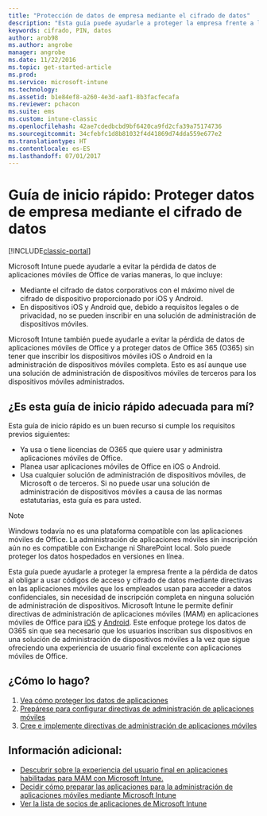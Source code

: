 ```yaml
---
title: "Protección de datos de empresa mediante el cifrado de datos"
description: "Esta guía puede ayudarle a proteger la empresa frente a la pérdida de datos al obligar a usar un código de acceso y cifrado de datos mediante una directiva en las aplicaciones móviles."
keywords: cifrado, PIN, datos
author: arob98
ms.author: angrobe
manager: angrobe
ms.date: 11/22/2016
ms.topic: get-started-article
ms.prod: 
ms.service: microsoft-intune
ms.technology: 
ms.assetid: b1e84ef8-a260-4e3d-aaf1-8b3facfecafa
ms.reviewer: pchacon
ms.suite: ems
ms.custom: intune-classic
ms.openlocfilehash: 42ae7cdedbcbd9bf6420ca9fd2cfa39a75174736
ms.sourcegitcommit: 34cfebfc1d8b81032f4d41869d74dda559e677e2
ms.translationtype: HT
ms.contentlocale: es-ES
ms.lasthandoff: 07/01/2017
---
```

# <a name="quick-start-guide-protect-company-data-with-data-encryption"></a>Guía de inicio rápido: Proteger datos de empresa mediante el cifrado de datos

[!INCLUDE[classic-portal](../includes/classic-portal.md)]

Microsoft Intune puede ayudarle a evitar la pérdida de datos de aplicaciones móviles de Office de varias maneras, lo que incluye:
- Mediante el cifrado de datos corporativos con el máximo nivel de cifrado de dispositivo proporcionado por iOS y Android.
- En dispositivos iOS y Android que, debido a requisitos legales o de privacidad, no se pueden inscribir en una solución de administración de dispositivos móviles.

Microsoft Intune también puede ayudarle a evitar la pérdida de datos de aplicaciones móviles de Office y a proteger datos de Office 365 (O365) sin tener que inscribir los dispositivos móviles iOS o Android en la administración de dispositivos móviles completa. Esto es así aunque use una solución de administración de dispositivos móviles de terceros para los dispositivos móviles administrados.

## <a name="is-this-quick-start-guide-right-for-me"></a>¿Es esta guía de inicio rápido adecuada para mí?
Esta guía de inicio rápido es un buen recurso si cumple los requisitos previos siguientes:
- Ya usa o tiene licencias de O365 que quiere usar y administra aplicaciones móviles de Office.
- Planea usar aplicaciones móviles de Office en iOS o Android.
- Usa cualquier solución de administración de dispositivos móviles, de Microsoft o de terceros. Si no puede usar una solución de administración de dispositivos móviles a causa de las normas estatutarias, esta guía es para usted.

> [!NOTE]
> Windows todavía no es una plataforma compatible con las aplicaciones móviles de Office. La administración de aplicaciones móviles sin inscripción aún no es compatible con Exchange ni SharePoint local. Solo puede proteger los datos hospedados en versiones en línea.

Esta guía puede ayudarle a proteger la empresa frente a la pérdida de datos al obligar a usar códigos de acceso y cifrado de datos mediante directivas en las aplicaciones móviles que los empleados usan para acceder a datos confidenciales, sin necesidad de inscripción completa en ninguna solución de administración de dispositivos. Microsoft Intune le permite definir directivas de administración de aplicaciones móviles (MAM) en aplicaciones móviles de Office para [iOS](https://products.office.com/mobile/office-mobile-apps-for-ios) y [Android](https://products.office.com/mobile/office-mobile-apps-for-android). Este enfoque protege los datos de O365 sin que sea necesario que los usuarios inscriban sus dispositivos en una solución de administración de dispositivos móviles a la vez que sigue ofreciendo una experiencia de usuario final excelente con aplicaciones móviles de Office.

## <a name="how-do-i-do-it"></a>¿Cómo lo hago?
1.  [Vea cómo proteger los datos de aplicaciones](/intune-classic/deploy-use/protect-app-data-using-mobile-app-management-policies-with-microsoft-intune)
2.  [Prepárese para configurar directivas de administración de aplicaciones móviles](/intune-classic/deploy-use/get-ready-to-configure-mobile-app-management-policies-with-microsoft-intune)
3.  [Cree e implemente directivas de administración de aplicaciones móviles](/intune-classic/deploy-use/create-and-deploy-mobile-app-management-policies-with-microsoft-intune)

## <a name="additional-information"></a>Información adicional:
- [Descubrir sobre la experiencia del usuario final en aplicaciones habilitadas para MAM con Microsoft Intune.](/intune-classic/eploy-use/end-user-experience-for-mam-enabled-apps-with-microsoft-intune)
- [Decidir cómo preparar las aplicaciones para la administración de aplicaciones móviles mediante Microsoft Intune](/intune/apps-prepare-mobile-application-management)
- [Ver la lista de socios de aplicaciones de Microsoft Intune](https://www.microsoft.com/cloud-platform/microsoft-intune-partners)
